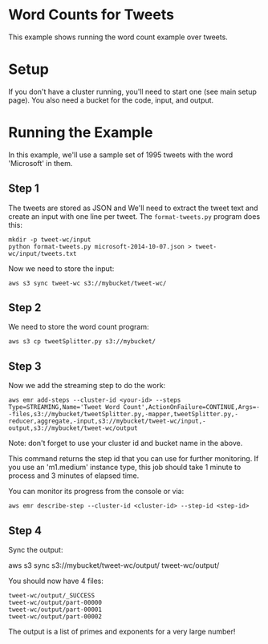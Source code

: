 
# Word Counts for Tweets #

This example shows running the word count example over tweets.

# Setup #

If you don't have a cluster running, you'll need to start one (see main setup page).  You also need a bucket for the code, input, and output.

# Running the Example #

In this example, we'll use a sample set of 1995 tweets with the word 'Microsoft' in them.

## Step 1 ##

The tweets are stored as JSON and We'll need to extract the tweet text and create an input with one line per tweet.  The `format-tweets.py` program
does this:

    mkdir -p tweet-wc/input
    python format-tweets.py microsoft-2014-10-07.json > tweet-wc/input/tweets.txt
    
Now we need to store the input:

    aws s3 sync tweet-wc s3://mybucket/tweet-wc/

## Step 2 ##

We need to store the word count program:

    aws s3 cp tweetSplitter.py s3://mybucket/
        
## Step 3 ##

Now we add the streaming step to do the work:

    aws emr add-steps --cluster-id <your-id> --steps Type=STREAMING,Name='Tweet Word Count',ActionOnFailure=CONTINUE,Args=--files,s3://mybucket/tweetSplitter.py,-mapper,tweetSplitter.py,-reducer,aggregate,-input,s3://mybucket/tweet-wc/input,-output,s3://mybucket/tweet-wc/output

Note: don't forget to use your cluster id and bucket name in the above.

This command returns the step id that you can use for further monitoring.  If you use an 'm1.medium' instance type, this job should take 1 minute to process and 3 minutes of elapsed time.

You can monitor its progress from the console or via:

    aws emr describe-step --cluster-id <cluster-id> --step-id <step-id>
    
## Step 4 ##

Sync the output:

   aws s3 sync s3://mybucket/tweet-wc/output/ tweet-wc/output/
   
You should now have 4 files:

    tweet-wc/output/_SUCCESS
    tweet-wc/output/part-00000
    tweet-wc/output/part-00001
    tweet-wc/output/part-00002
    
The output is a list of primes and exponents for a very large number!
